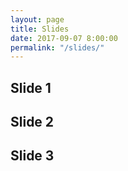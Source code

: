```yaml
---
layout: page
title: Slides
date: 2017-09-07 8:00:00
permalink: "/slides/"
---
```


<div class="reveal" markdown="1">

<div class="slides" markdown="1">

<section markdown="1">

# Slide 1

</section>


<section markdown="1">

# Slide 2

</section>


<section markdown="1">

# Slide 3

</section>

</div>

</div>

<script src="../../assets/js/reveal.js"></script>
<script>
    Reveal.initialize();
</script>